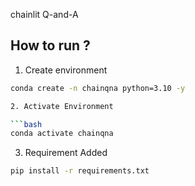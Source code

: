 chainlit Q-and-A

## How to run ?

1. Create  environment

```bash
conda create -n chainqna python=3.10 -y

2. Activate Environment

```bash
conda activate chainqna
```

3. Requirement Added

``` bash
pip install -r requirements.txt
```